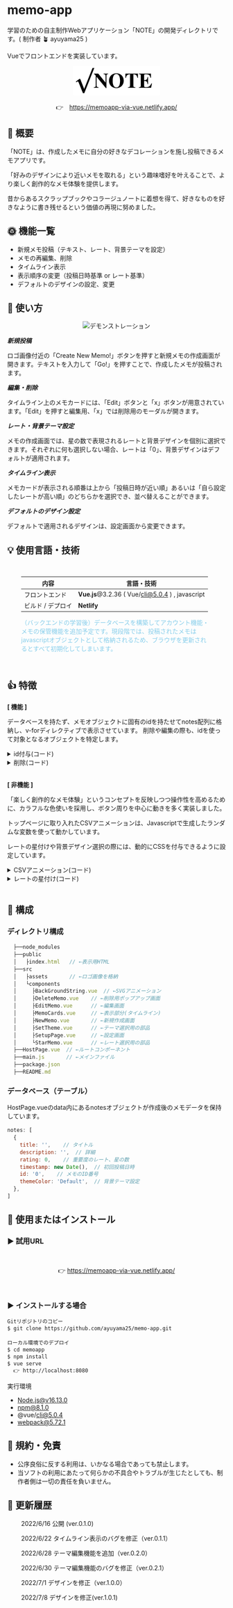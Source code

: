 # memo-app
  学習のための自主制作Webアプリケーション「NOTE」の開発ディレクトリです。( 制作者 🪴 ayuyama25 )

  Vueでフロントエンドを実装しています。

<div align="center">

![ロゴ：NOTE](./src/assets/logo-note.png)

👉　https://memoapp-via-vue.netlify.app/

</div>

## 🌱 概要
  「NOTE」は、作成したメモに自分の好きなデコレーションを施し投稿できるメモアプリです。

  「好みのデザインにより近いメモを取れる」という趣味嗜好を叶えることで、より楽しく創作的なメモ体験を提供します。

  昔からあるスクラップブックやコラージュノートに着想を得て、好きなものを好きなように書き残せるという価値の再現に努めました。

## 🌞 機能一覧
  * 新規メモ投稿（テキスト、レート、背景テーマを設定）
  * メモの再編集、削除  
  * タイムライン表示
  * 表示順序の変更（投稿日時基準 or レート基準）
  * デフォルトのデザインの設定、変更

## 📗 使い方
<div align="center">

![デモンストレーション](https://user-images.githubusercontent.com/89821806/177673218-00d4399d-d774-4292-b840-43bffbd39f54.gif)
</div>

  ***新規投稿***

  ロゴ画像付近の「Create New Memo!」ボタンを押すと新規メモの作成画面が開きます。テキストを入力して「Go!」を押すことで、作成したメモが投稿されます。

  ***編集・削除***

  タイムライン上のメモカードには、「Edit」ボタンと「x」ボタンが用意されています。「Edit」を押すと編集用、「x」では削除用のモーダルが開きます。

  ***レート・背景テーマ設定***

  メモの作成画面では、星の数で表現されるレートと背景デザインを個別に選択できます。それぞれに何も選択しない場合、レートは「0」、背景デザインはデフォルトが適用されます。

  ***タイムライン表示***

  メモカードが表示される順番は上から「投稿日時が近い順」あるいは「自ら設定したレートが高い順」のどちらかを選択でき、並べ替えることができます。

  ***デフォルトのデザイン設定***

  デフォルトで適用されるデザインは、設定画面から変更できます。

## 💡 使用言語・技術

<div style="padding: 1rem 2rem;">

 内容 | 言語・技術 
 -|- 
 フロントエンド | **Vue.js**@3.2.36 ( Vue/cli@5.0.4 ) , javascript 
 ビルド / デプロイ | **Netlify** 

  <div style="color: skyblue;">

  （バックエンドの学習後）データベースを構築してアカウント機能・メモの保管機能を追加予定です。現段階では、投稿されたメモはjavascriptオブジェクトとして格納されるため、ブラウザを更新されるとすべて初期化してしまいます。

  </div>
</div>

## 👍 特徴

**[ 機能 ]**

  データベースを持たず、メモオブジェクトに固有のidを持たせてnotes配列に格納し、v-forディレクティブで表示させています。
  削除や編集の際も、idを使って対象となるオブジェクトを特定します。

<details>
<summary>id付与(コード)</summary>

  ~~~javascript
  // NewMemo.vue
  /* id付与 */
  props: {
    cards: Array
  },
  data(){
    return {
      idSerch: new Map(),
    }
  },
  methods: {
    getNewId(cardsData) {
      if (this.cards.length == 0 ) {
        return 0
      } else {
        this.idSerch = cardsData.map((card) => card.id)
        return Math.max(...this.idSerch) + 1
      }
    },
  },
  ~~~
</details>
<details>
<summary>削除(コード)</summary>

  ~~~javascript
  //HostPage.vue
  //templateタグ内
  <memo-cards @deletedId="getDeleted"></memo-cards>
  //scriptタグ内
  data() {
    return {
      notes: [
        {
        title: '',
        description: '',
        rating: 0,
        timestamp: new Date(),
        id: '0',
        themeColor: 'Default',
        },
      ],
      changeCard: {},
      targetIndex: '',
    }
  },
  methods: {
    /* 削除対象idからnotes配列の[index]を検索して削除実行 */
    getDeleted(value) {
      this.changeCard = value
      this.targetIndex = this.notes.map((card) => (card)).findIndex((card) => card.id === this.changeCard )
      this.notes.splice([this.targetIndex],1)
      this.targetIndex = null
      this.changeCard = null
      return this.notes
    },
  }
  ~~~
</details>
<br>

**[ 非機能 ]**

  「楽しく創作的なメモ体験」というコンセプトを反映しつつ操作性を高めるために、カラフルな色使いを採用し、ボタン周りを中心に動きを多く実装しました。

  トップページに取り入れたCSVアニメーションは、Javascriptで生成したランダムな変数を使って動かしています。

  レートの星付けや背景デザイン選択の際には、動的にCSSを付与できるように設定しています。
  
<details>
<summary>CSVアニメーション(コード)</summary>

  ~~~javascript
  //BackGroundString.vue
  //templateタグ内
    <svg xmlns="http://www.w3.org/2000/svg" width="100%" height="20rem" viewBox="0, 0, 100, 100" preserveAspectRatio="none">
      <path :d="pathStr" stroke="#fff" stroke-width="0.5" fill="none"></path>
    </svg>
  //scriptタグ内
  data() {
    return {
      yValues: [],   // Y座標の配列
      pointsCount : 30,   //座標点の数
      maxY : 21,   //山の最大値
      widthSVG: 100,   //全体の幅
      heightSVG: 100,  //全体の高さ
      ease: 1.4,  //曲がり具合
    },
  },
  computed: {
    /* pathの中身（d属性）を返す */
    pathStr() {
      return this.valuesToPathStr(this.yValues)
    },
    /* ランダムなxy座標の生成 */
    points() {
      return this.yValues.map((y, x) => ({
        x: x / (this.pointsCount -1) * this.widthSVG,
        y: y * this.maxY + this.heightSVG / 2
      }))
    },
    /* 制御点の算出 */
    controlX() {
      return this.widthSVG / (this.pointsCount - 1) * this.ease
    }
  },
  methods: {
    nextY() {
      this.yValues = this.generateValues()
    },
    /* 0〜1と(-1)〜0の乱数で交互に埋めた値配列を生成 */
    generateValues() {
      return new Array(this.pointsCount + 1).fill(0).map((_, index) => Math.random() * ((index % 2) ? 1 : -1 ))
    },
    /* パス（ぺジェ曲線）を描画するための文字列を生成 */
    valuesToPathStr() {
      if (this.yValues.length < 2) {
        return 'M0,0'
      }
        return `M${this.points.shift().x},${this.points.shift().y} S` + this.points.map(p => `${p.x - this.controlX},${p.y} ${p.x},${p.y}`).join(' ')
    }
  },
  mounted() {
      this.nextY()
      window.setInterval(this.nextY, 1000)    
  }
  ~~~
  参考👩‍💻: ics.media（https://ics.media/entry/200225/ )
  <br>
</details>

<details>
<summary>レートの星付け(コード)</summary>

  ~~~javascript
  //StarMemo.vue
  //templateタグ内
  <span v-for="(item, index) in starList" :key="index" @change="changingRate(item.value)">
    <label :class="item.color"><input type="radio" name="stars" v-model="starsOfRate" :value="item.value">★</label>
  </span>
  // scriptタグ内
  data() {
    return {
      starsOfRate: null,
      starList: [
        {value: 1, name: '1star', color: ''},
        {value: 2, name: '2star', color: ''},
        {value: 3, name: '3star', color: ''},
        {value: 4, name: '4star', color: ''},
        {value: 5, name: '5star', color: ''},
      ] 
    }
  },
  methods: {
    /* 選択したレートに応じて色をつける */
    colorStars(value) {
      for (let i=0; i<this.starList.length; i++) {
        this.starList[i].color = ''
      } 
      for (let i=0; i<value; i++) {
        this.starList[i].color = 'coloring-star'
      } return
    },
  }
  // style scapedタグ内（CSS）
  /* 選択したスターに付与する */
  .coloring-star{
    color: #c8ed7d;
  }
  ~~~
</details>
<br>

## 🌵 構成

<!-- 
### システム構成
 -->

### ディレクトリ構成

~~~javascript
  ├──node_modules
  ├──public
  │   ├index.html   // ←表示用HTML
  ├──src
  │   ├assets       // ←ロゴ画像を格納
  │   └components
  │     ├BackGroundString.vue  // ←SVGアニメーション
  │     ├DeleteMemo.vue    // ←削除用ポップアップ画面
  │     ├EditMemo.vue      // ←編集画面
  │     ├MemoCards.vue     // ←表示部分(タイムライン)
  │     ├NewMemo.vue       // ←新規作成画面
  │     ├SetTheme.vue      // ←テーマ選択用の部品
  │     ├SetupPage.vue     // ←設定画面
  │     └StarMemo.vue      // ←レート選択用の部品
  ├──HostPage.vue  // ←ルートコンポーネント
  ├──main.js       // ←メインファイル
  ├──package.json
  ├──README.md
~~~

### データベース（テーブル）
  HostPage.vueのdata内にあるnotesオブジェクトが作成後のメモデータを保持しています。

~~~javascript
notes: [
  {
    title: '',    // タイトル
    description: '',  // 詳細
    rating: 0,    // 重要度のレート、星の数
    timestamp: new Date(),  // 初回投稿日時
    id: '0',    // メモのID番号
    themeColor: 'Default',  // 背景テーマ設定
  }, 
]
~~~

## 📝 使用またはインストール

### ▶︎ 試用URL

<div style="text-align: center; padding: 1rem;">

  👉 https://memoapp-via-vue.netlify.app/

</div>

### ▶︎ インストールする場合
```
Gitリポジトリのコピー
$ git clone https://github.com/ayuyama25/memo-app.git

ローカル環境でのデプロイ
$ cd memoapp
$ npm install
$ vue serve
  👉 http://localhost:8080
```

実行環境

  * Node.js@v16.13.0
  * npm@8.1.0
  * @vue/cli@5.0.4
  * webpack@5.72.1

## 🫰 規約・免責
* 公序良俗に反する利用は、いかなる場合であっても禁止します。
* 当ソフトの利用にあたって何らかの不具合やトラブルが生じたとしても、制作者側は一切の責任を負いません。

## 🔖 更新履歴
<div style="padding: 0 2rem;">

2022/6/16 公開 (ver.0.1.0)

2022/6/22 タイムライン表示のバグを修正（ver.0.1.1）

2022/6/28 テーマ編集機能を追加（ver.0.2.0）

2022/6/30 テーマ編集機能のバグを修正（ver.0.2.1）

2022/7/1  デザインを修正（ver.1.0.0）

2022/7/8  デザインを修正(ver.1.0.1)

<!--  TODO 確認、整備 -->
</div>
